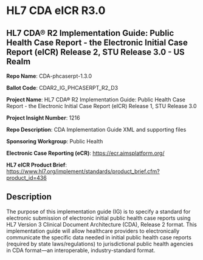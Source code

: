 # HL7 CDA eICR R3.0

## HL7 CDA® R2 Implementation Guide: Public Health Case Report - the Electronic Initial Case Report (eICR) Release 2, STU Release 3.0 - US Realm

**Repo Name**: CDA-phcaserpt-1.3.0

**Ballot Code**: CDAR2_IG_PHCASERPT_R2_D3

**Project Name**: HL7 CDA® R2 Implementation Guide: Public Health Case Report - the Electronic Initial Case Report (eICR) Release 1, STU Release 3.0

**Project Insight Number**: 1216

**Repo Description**: CDA Implementation Guide XML and supporting files

**Sponsoring Workgroup**: Public Health

**Electronic Case Reporting (eCR)**: https://ecr.aimsplatform.org/

**HL7 eICR Product Brief**: https://www.hl7.org/implement/standards/product_brief.cfm?product_id=436

## Description
The purpose of this implementation guide (IG) is to specify a standard for electronic submission of electronic initial public health case reports using HL7 Version 3 Clinical Document Architecture (CDA), Release 2 format. This implementation guide will allow healthcare providers to electronically communicate the specific data needed in initial public health case reports (required by state laws/regulations) to jurisdictional public health agencies in CDA format—an interoperable, industry-standard format.
